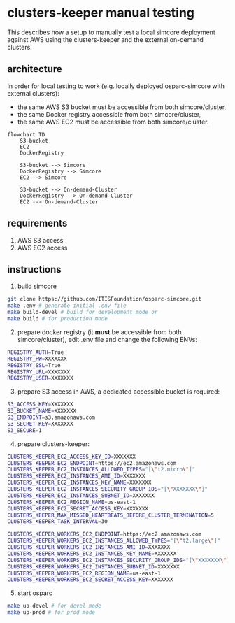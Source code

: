 # clusters-keeper manual testing

This describes how a setup to manually test a local simcore deployment against AWS using the clusters-keeper and the external on-demand clusters.

## architecture

In order for local testing to work (e.g. locally deployed osparc-simcore with external clusters):
- the same AWS S3 bucket must be accessible from both simcore/cluster,
- the same Docker registry accessible from both simcore/cluster,
- the same AWS EC2 must be accessible from both simcore/cluster.

```mermaid
flowchart TD
    S3-bucket
    EC2
    DockerRegistry

    S3-bucket --> Simcore
    DockerRegistry --> Simcore
    EC2 --> Simcore

    S3-bucket --> On-demand-Cluster
    DockerRegistry --> On-demand-Cluster
    EC2 --> On-demand-Cluster
```

## requirements
1. AWS S3 access
2. AWS EC2 access


## instructions

1. build simcore
```bash
git clone https://github.com/ITISFoundation/osparc-simcore.git
make .env # generate initial .env file
make build-devel # build for development mode or
make build # for production mode
```

2. prepare docker registry (it **must** be accessible from both simcore/cluster), edit .env file and change the following ENVs:
```bash
REGISTRY_AUTH=True
REGISTRY_PW=XXXXXXX
REGISTRY_SSL=True
REGISTRY_URL=XXXXXXX
REGISTRY_USER=XXXXXXX
```

3. prepare S3 access in AWS, a dedicated accessible bucket is required:
```bash
S3_ACCESS_KEY=XXXXXXX
S3_BUCKET_NAME=XXXXXXX
S3_ENDPOINT=s3.amazonaws.com
S3_SECRET_KEY=XXXXXXX
S3_SECURE=1
```

4. prepare clusters-keeper:
```bash
CLUSTERS_KEEPER_EC2_ACCESS_KEY_ID=XXXXXXX
CLUSTERS_KEEPER_EC2_ENDPOINT=https://ec2.amazonaws.com
CLUSTERS_KEEPER_EC2_INSTANCES_ALLOWED_TYPES="[\"t2.micro\"]"
CLUSTERS_KEEPER_EC2_INSTANCES_AMI_ID=XXXXXXX
CLUSTERS_KEEPER_EC2_INSTANCES_KEY_NAME=XXXXXXX
CLUSTERS_KEEPER_EC2_INSTANCES_SECURITY_GROUP_IDS="[\"XXXXXXX\"]"
CLUSTERS_KEEPER_EC2_INSTANCES_SUBNET_ID=XXXXXXX
CLUSTERS_KEEPER_EC2_REGION_NAME=us-east-1
CLUSTERS_KEEPER_EC2_SECRET_ACCESS_KEY=XXXXXXX
CLUSTERS_KEEPER_MAX_MISSED_HEARTBEATS_BEFORE_CLUSTER_TERMINATION=5
CLUSTERS_KEEPER_TASK_INTERVAL=30

CLUSTERS_KEEPER_WORKERS_EC2_ENDPOINT=https://ec2.amazonaws.com
CLUSTERS_KEEPER_WORKERS_EC2_INSTANCES_ALLOWED_TYPES="[\"t2.large\"]"
CLUSTERS_KEEPER_WORKERS_EC2_INSTANCES_AMI_ID=XXXXXXX
CLUSTERS_KEEPER_WORKERS_EC2_INSTANCES_KEY_NAME=XXXXXXX
CLUSTERS_KEEPER_WORKERS_EC2_INSTANCES_SECURITY_GROUP_IDS="[\"XXXXXXX\"]"
CLUSTERS_KEEPER_WORKERS_EC2_INSTANCES_SUBNET_ID=XXXXXXX
CLUSTERS_KEEPER_WORKERS_EC2_REGION_NAME=us-east-1
CLUSTERS_KEEPER_WORKERS_EC2_SECRET_ACCESS_KEY=XXXXXXX
```

5. start osparc
```bash
make up-devel # for devel mode
make up-prod # for prod mode
```
